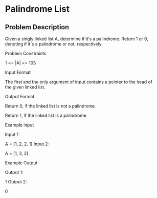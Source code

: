 # Palindrome List

## Problem Description

Given a singly linked list A, determine if it's a palindrome. 
Return 1 or 0, denoting if it's a palindrome or not, respectively.

Problem Constraints

1 <= |A| <= 105



Input Format

The first and the only argument of input contains a pointer to the head of the given linked list.



Output Format

Return 0, if the linked list is not a palindrome.

Return 1, if the linked list is a palindrome.



Example Input

Input 1:

A = [1, 2, 2, 1]
Input 2:

A = [1, 3, 2]


Example Output

Output 1:

1
Output 2:

0 